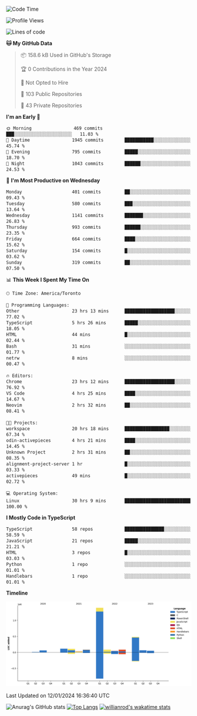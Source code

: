 <!--START_SECTION:waka-->
![Code Time](http://img.shields.io/badge/Code%20Time-1%2C057%20hrs%2035%20mins-blue)

![Profile Views](http://img.shields.io/badge/Profile%20Views-5-blue)

![Lines of code](https://img.shields.io/badge/From%20Hello%20World%20I%27ve%20Written-2.6%20million%20lines%20of%20code-blue)

**🐱 My GitHub Data** 

> 📦 158.6 kB Used in GitHub's Storage 
 > 
> 🏆 0 Contributions in the Year 2024
 > 
> 🚫 Not Opted to Hire
 > 
> 📜 103 Public Repositories 
 > 
> 🔑 43 Private Repositories 
 > 
**I'm an Early 🐤** 

```text
🌞 Morning                469 commits         ███░░░░░░░░░░░░░░░░░░░░░░   11.03 % 
🌆 Daytime                1945 commits        ███████████░░░░░░░░░░░░░░   45.74 % 
🌃 Evening                795 commits         █████░░░░░░░░░░░░░░░░░░░░   18.70 % 
🌙 Night                  1043 commits        ██████░░░░░░░░░░░░░░░░░░░   24.53 % 
```
📅 **I'm Most Productive on Wednesday** 

```text
Monday                   401 commits         ██░░░░░░░░░░░░░░░░░░░░░░░   09.43 % 
Tuesday                  580 commits         ███░░░░░░░░░░░░░░░░░░░░░░   13.64 % 
Wednesday                1141 commits        ███████░░░░░░░░░░░░░░░░░░   26.83 % 
Thursday                 993 commits         ██████░░░░░░░░░░░░░░░░░░░   23.35 % 
Friday                   664 commits         ████░░░░░░░░░░░░░░░░░░░░░   15.62 % 
Saturday                 154 commits         █░░░░░░░░░░░░░░░░░░░░░░░░   03.62 % 
Sunday                   319 commits         ██░░░░░░░░░░░░░░░░░░░░░░░   07.50 % 
```


📊 **This Week I Spent My Time On** 

```text
🕑︎ Time Zone: America/Toronto

💬 Programming Languages: 
Other                    23 hrs 13 mins      ███████████████████░░░░░░   77.02 % 
TypeScript               5 hrs 26 mins       █████░░░░░░░░░░░░░░░░░░░░   18.05 % 
HTML                     44 mins             █░░░░░░░░░░░░░░░░░░░░░░░░   02.44 % 
Bash                     31 mins             ░░░░░░░░░░░░░░░░░░░░░░░░░   01.77 % 
netrw                    8 mins              ░░░░░░░░░░░░░░░░░░░░░░░░░   00.47 % 

🔥 Editors: 
Chrome                   23 hrs 12 mins      ███████████████████░░░░░░   76.92 % 
VS Code                  4 hrs 25 mins       ████░░░░░░░░░░░░░░░░░░░░░   14.67 % 
Neovim                   2 hrs 32 mins       ██░░░░░░░░░░░░░░░░░░░░░░░   08.41 % 

🐱‍💻 Projects: 
workspace                20 hrs 18 mins      █████████████████░░░░░░░░   67.34 % 
odin-activepieces        4 hrs 21 mins       ████░░░░░░░░░░░░░░░░░░░░░   14.45 % 
Unknown Project          2 hrs 31 mins       ██░░░░░░░░░░░░░░░░░░░░░░░   08.35 % 
alignment-project-server 1 hr                █░░░░░░░░░░░░░░░░░░░░░░░░   03.33 % 
activepieces             49 mins             █░░░░░░░░░░░░░░░░░░░░░░░░   02.72 % 

💻 Operating System: 
Linux                    30 hrs 9 mins       █████████████████████████   100.00 % 
```

**I Mostly Code in TypeScript** 

```text
TypeScript               58 repos            ███████████████░░░░░░░░░░   58.59 % 
JavaScript               21 repos            █████░░░░░░░░░░░░░░░░░░░░   21.21 % 
HTML                     3 repos             █░░░░░░░░░░░░░░░░░░░░░░░░   03.03 % 
Python                   1 repo              ░░░░░░░░░░░░░░░░░░░░░░░░░   01.01 % 
Handlebars               1 repo              ░░░░░░░░░░░░░░░░░░░░░░░░░   01.01 % 
```



**Timeline**

![Lines of Code chart](https://raw.githubusercontent.com/wise-introvert/wise-introvert/master/assets/bar_graph.png)


 Last Updated on 12/01/2024 16:36:40 UTC
<!--END_SECTION:waka-->

![Anurag's GitHub stats](https://github-readme-stats.vercel.app/api?username=wise-introvert&count_private=true&show_icons=true)
[![Top Langs](https://github-readme-stats.vercel.app/api/top-langs/?username=wise-introvert&langs_count=10)](https://github.com/anuraghazra/github-readme-stats)
[![willianrod's wakatime stats](https://github-readme-stats.vercel.app/api/wakatime?username=wiseintrovert)](https://github.com/anuraghazra/github-readme-stats)
